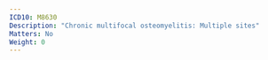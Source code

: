 ```yaml
---
ICD10: M8630
Description: "Chronic multifocal osteomyelitis: Multiple sites"
Matters: No
Weight: 0
---
```


